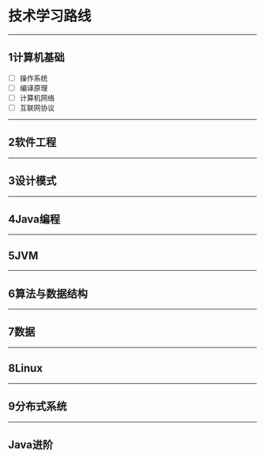 # 技术学习路线
---
## 1计算机基础
- [ ] 操作系统
- [ ] 编译原理
- [ ] 计算机网络
- [ ] 互联网协议
--- 
## 2软件工程
--- 
## 3设计模式
--- 
## 4Java编程
--- 
## 5JVM
--- 
## 6算法与数据结构
--- 
## 7数据
--- 
## 8Linux
--- 
## 9分布式系统
---
## Java进阶
